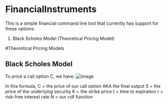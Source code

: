 # FinancialInstruments

This is a simple financial command line tool that currently has support for these options:
1. Black Scholes Model (Theoretical Pricing Model)




#Theoretical Pricing Models
## Black Scholes Model

To price a call option C, we have:
![image](https://user-images.githubusercontent.com/73012906/206798119-3a170e4f-4332-47d5-a79b-e67bd59ba6b9.png)


In this formula,
C = the price of our call option AKA the final output
S = the price of the underlying security
K = the strike price
t = time to expiration
r = risk-free interest rate
N = our cdf function
